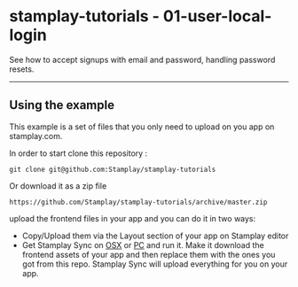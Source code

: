 stamplay-tutorials - 01-user-local-login
========================================

See how to accept signups with email and password, handling password resets.




-----------------------

## Using the example

This example is a set of files that you only need to upload on you app on stamplay.com.

In order to start clone this repository :

    git clone git@github.com:Stamplay/stamplay-tutorials

Or download it as a zip file
	
	https://github.com/Stamplay/stamplay-tutorials/archive/master.zip

 upload the frontend files in your app and you can do it in two ways:

* Copy/Upload them via the Layout section of your app on Stamplay editor
* Get Stamplay Sync on [OSX](http://cdn.stamplay.com/stamplay-sync/mac/stamplay-sync.zip) or [PC](http://cdn.stamplay.com/stamplay-sync/win/stamplay-sync.zip) and run it. Make it download the frontend assets of your app and then replace them with the ones you got from this repo. Stamplay Sync will upload everything for you on your app.
